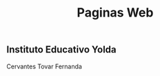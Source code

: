 <!DOCTYPE html>
<html>
   <head>
      <title>practica</title>
   </head>
   <body>
      <header>
         <h1>Paginas Web</h1>
      </header> 
      <main>
         <h2>Instituto Educativo Yolda</h2>
         <p>Cervantes Tovar Fernanda </p>
      </main>
      <footer>
      <footer>
  </body>
 </html>
